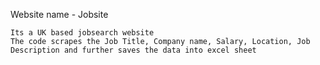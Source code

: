 Website name - Jobsite

    Its a UK based jobsearch website 
    The code scrapes the Job Title, Company name, Salary, Location, Job Description and further saves the data into excel sheet 

